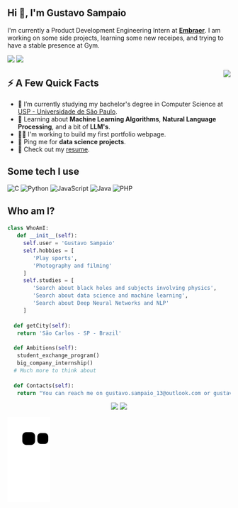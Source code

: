 <h2>Hi 👋, I'm Gustavo Sampaio </h2>
<p>I'm currently a Product Development Engineering Intern at <strong><a href="https://www.embraer.com/">Embraer</a></strong>. I am working on some side projects, learning some new receipes, and trying to have a stable presence at Gym.</p>
<p><a href="https://www.linkedin.com/in/gussampaio/" target="_blank"><img src="https://img.shields.io/badge/-LinkedIn-%230077B5?style=for-the-badge&logo=linkedin&logoColor=white"></a>
<a href="https://medium.com/@GusSampaio" target="_blanck"> <img src="https://img.shields.io/badge/-Medium-0A0A0A?style=for-the-badge&amp;labelColor=0A0A0A&amp;logo=medium&amp" ></a></p>

<img align="right" src="https://media.giphy.com/media/wpoLqr5FT1sY0/giphy.gif" height=300px/>

<h2>⚡️ A Few Quick Facts </h2>
<ul>
<li>🔭 I’m currently studying my bachelor's degree in Computer Science at <a href="https://www5.usp.br">USP - Universidade de São Paulo</a>.</li>
<li>🧐 Learning about <strong>Machine Learning Algorithms</strong>, <strong>Natural Language Processing</strong>, and a bit of <strong>LLM's</strong>.</li>
<li>👨‍💻 I'm working to build my first portfolio webpage.</li>
<li>💬 Ping me for <strong>data science projects</strong>.</li>
<li>📙 Check out my <a href="https://drive.google.com/file/d/1aRw1SPxWWZg6GO-V4gWRC3wv17xsCgZ3/view?usp=sharing">resume</a>.</li>
</ul>


<h2> Some tech I use </h2>

![C](https://img.shields.io/badge/c-%2300599C.svg?style=for-the-badge&logo=c&logoColor=white)
![Python](https://img.shields.io/badge/python-3670A0?style=for-the-badge&logo=python&logoColor=ffdd54)
![JavaScript](https://img.shields.io/badge/javascript-%23323330.svg?style=for-the-badge&logo=javascript&logoColor=%23F7DF1E)
![Java](https://img.shields.io/badge/Java-ED8B00?style=for-the-badge&logo=java&logoColor=white)
![PHP](https://img.shields.io/badge/PHP-777BB4?style=for-the-badge&logo=php&logoColor=white)

## Who am I?
 ```python
 class WhoAmI:
	def __init__(self):
      self.user = 'Gustavo Sampaio'
      self.hobbies = [
         'Play sports',
         'Photography and filming'
      ]
      self.studies = [
         'Search about black holes and subjects involving physics',
         'Search about data science and machine learning',
         'Search about Deep Neural Networks and NLP'
      ]
   
   def getCity(self):
   	return 'São Carlos - SP - Brazil'
   
   def Ambitions(self):
   	student_exchange_program()
   	big_company_internship()
   # Much more to think about
   
   def Contacts(self):
   	return "You can reach me on gustavo.sampaio_13@outlook.com or gustavo.sampaio@usp.br"
 ```
<div align="center">
	<img height="180em" src="https://github-readme-stats-git-masterrstaa-rickstaa.vercel.app/api?username=GusSampaio&show_icons=true&theme=tokyonight&include_all_commits=True"/>
	<img height="141em" src="https://github-readme-stats-git-masterrstaa-rickstaa.vercel.app/api/top-langs/?username=gussampaio&layout=compact&langs_count=7&theme=dark"/>
</div>

![Snake animation](https://github.com/leonemac/leonemac/blob/output/github-contribution-grid-snake.svg)

<!---
GusSampaio/GusSampaio is a ✨ special ✨ repository because its `README.md` (this file) appears on your GitHub profile.
You can click the Preview link to take a look at your changes.
--->
